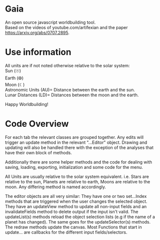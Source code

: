# Gaia
An open source javascript worldbuilding tool.  
Based on the videos of youtube.com/artifexian and the paper https://arxiv.org/abs/0707.2895.  

# Use information
All units are if not noted otherwise relative to the solar system:  
Sun (☉)  
Earth (🜨)  
Moon (☾︎)  
Astronomic Units (AU)= Distance between the earth and the sun.  
Lunar Distances (LD)= Distances between the moon and the earth.  

Happy Worldbuilding!  


# Code Overview
For each tab the relevant classes are grouped together.
Any edits will trigger an update method in the relevant "...Editor" object.
Drawing and updating will also be handled there with the exception of the
analyses that have their own block of methods.

Additionally there are some helper methods and the code for dealing with
saving, loading, exporting, initialization and some code for the menu.

All Units are usually relative to the solar system equivalent.
i.e. Stars are relative to the sun, Planets are relative to earth, Moons are relative to the moon.
Any differing method is named accordingly.

The editor objects are all very similar:
They have one or two set...Index methods that are triggered when the user changes the selected
object. They have an updateView method to update all non-input fields and an invalidateFields
method to delete output if the input isn't valid.
The updateList(s) methods reload the object selection lists (e.g if the name of a planet has changed).
The same goes for the updateSelector(s) methods.
The redraw methods update the canvas.
Most Functions that start in update... are callbacks for the different input fields/selectors.
